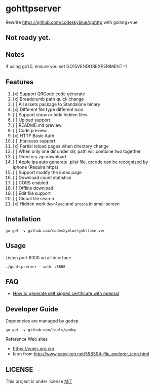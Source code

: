 # gohttpserver
Rewrite https://github.com/codeskyblue/gohttp with golang+vue

## Not ready yet.

## Notes
If using go1.5, ensure you set GO15VENDOREXPERIMENT=1

## Features
1. [x] Support QRCode code generate
1. [x] Breadcrumb path quick change
1. [ ] All assets package to Standalone binary
1. [x] Different file type different icon
1. [ ] Support show or hide hidden files
1. [ ] Upload support
1. [ ] README.md preview
1. [ ] Code preview
1. [x] HTTP Basic Auth
1. [ ] \.htaccess support
1. [x] Partial reload pages when directory change
1. [ ] When only one dir under dir, path will combine two together
1. [ ] Directory zip download
1. [ ] Apple ipa auto generate .plist file, qrcode can be recognized by iphone (Require https)
1. [ ] Support modify the index page
1. [ ] Download count statistics
1. [ ] CORS enabled
1. [ ] Offline download
1. [ ] Edit file support
1. [ ] Global file search
1. [x] Hidden work `download` and `qrcode` in small screen

## Installation
```
go get -v github.com/codeskyblue/gohttpserver
```

## Usage
Listen port 8000 on all interface

```
./gohttpserver --addr :8000
```

## FAQ
- [How to generate self signed certificate with openssl](http://stackoverflow.com/questions/10175812/how-to-create-a-self-signed-certificate-with-openssl)

## Developer Guide
Depdencies are managed by godep

```
go get -v github.com/tools/godep
```

Reference Web sites

* <https://vuejs.org.cn/>
* Icon from <http://www.easyicon.net/558394-file_explorer_icon.html>
## LICENSE
This project is under license [MIT](LICENSE)
